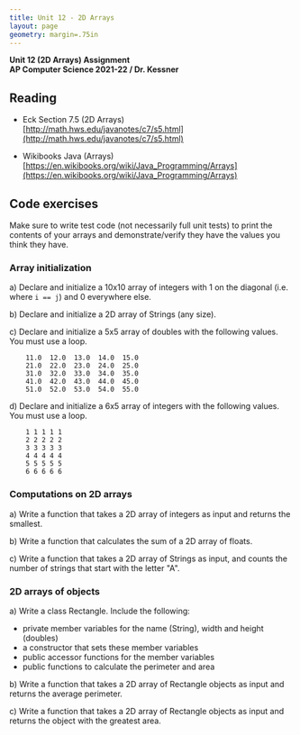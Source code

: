 ```yaml
---
title: Unit 12 - 2D Arrays
layout: page
geometry: margin=.75in
---
```


__Unit 12 (2D Arrays) Assignment__  
__AP Computer Science 2021-22 / Dr. Kessner__  

## Reading

* Eck Section 7.5 (2D Arrays)  
[http://math.hws.edu/javanotes/c7/s5.html](http://math.hws.edu/javanotes/c7/s5.html)

* Wikibooks Java (Arrays)  
[https://en.wikibooks.org/wiki/Java_Programming/Arrays](https://en.wikibooks.org/wiki/Java_Programming/Arrays)  

## Code exercises

Make sure to write test code (not necessarily full unit tests) to print the
contents of your arrays and demonstrate/verify they have the values you think
they have.

### Array initialization

a) Declare and initialize a 10x10 array of integers with 1 on the diagonal (i.e. where
`i == j`) and 0 everywhere else.

b) Declare and initialize a 2D array of Strings (any size).

c) Declare and initialize a 5x5 array of doubles with the following values.
You must use a loop.

```
    11.0  12.0  13.0  14.0  15.0
    21.0  22.0  23.0  24.0  25.0
    31.0  32.0  33.0  34.0  35.0
    41.0  42.0  43.0  44.0  45.0
    51.0  52.0  53.0  54.0  55.0
```

d) Declare and initialize a 6x5 array of integers with the following values.
You must use a loop.

```
    1 1 1 1 1
    2 2 2 2 2 
    3 3 3 3 3 
    4 4 4 4 4 
    5 5 5 5 5 
    6 6 6 6 6 
```

### Computations on 2D arrays

a) Write a function that takes a 2D array of integers as input and returns the smallest.

b) Write a function that calculates the sum of a 2D array of floats.

c) Write a function that takes a 2D array of Strings as input, and counts the
number of strings that start with the letter "A".

### 2D arrays of objects

a) Write a class Rectangle.  Include the following:

- private member variables for the name (String), width and height (doubles)
- a constructor that sets these member variables
- public accessor functions for the member variables
- public functions to calculate the perimeter and area

b) Write a function that takes a 2D array of Rectangle objects as input and
returns the average perimeter.

c) Write a function that takes a 2D array of Rectangle objects as input and
returns the object with the greatest area.

